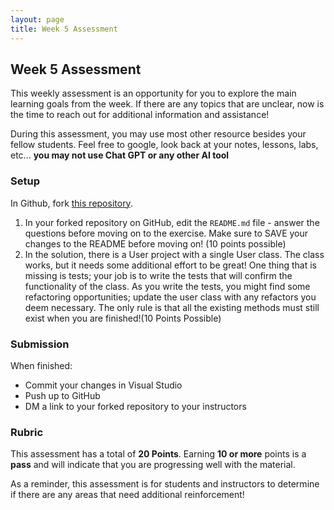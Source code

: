 ```yaml
---
layout: page
title: Week 5 Assessment
---
```

## Week 5 Assessment
This weekly assessment is an opportunity for you to explore the main learning goals from the week.  If there are any topics that are unclear, now is the time to reach out for additional information and assistance!

During this assessment, you may use most other resource besides your fellow students.  Feel free to google, look back at your notes, lessons, labs, etc... **you may not use Chat GPT or any other AI tool**

### Setup

In Github, fork [this repository](https://github.com/turingschool-examples/LaunchMod1Week5Assessment).

1. In your forked repository on GitHub, edit the `README.md` file - answer the questions before moving on to the exercise.  Make sure to SAVE your changes to the README before moving on! (10 points possible)
2. In the solution, there is a User project with a single User class. The class works, but it needs some additional effort to be great! One thing that is missing is tests; your job is to write the tests that will confirm the functionality of the class. As you write the tests, you might find some refactoring opportunities; update the user class with any refactors you deem necessary. The only rule is that all the existing methods must still exist when you are finished!(10 Points Possible)


### Submission

When finished:

* Commit your changes in Visual Studio
* Push up to GitHub
* DM a link to your forked repository to your instructors

### Rubric

This assessment has a total of **20 Points**.  Earning **10 or more** points is a **pass** and will indicate that you are progressing well with the material.

As a reminder, this assessment is for students and instructors to determine if there are any areas that need additional reinforcement!